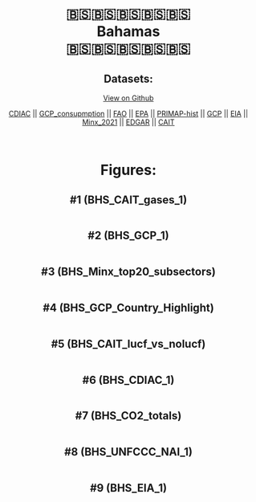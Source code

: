 
<center>
<h1 align="center">
🇧🇸🇧🇸🇧🇸🇧🇸🇧🇸
<br>
Bahamas
<br>
🇧🇸🇧🇸🇧🇸🇧🇸🇧🇸
</h1>
<h2>Datasets:</h2>
<p><a href="https://github.com/dquintani/GreenhouseData/tree/master/country_data/BHS_Bahamas/data">View on Github</a>
<br></p><p><a href="data/BHS_CDIAC.csv">CDIAC</a> || <a href="data/BHS_GCP_consupmption.csv">GCP_consupmption</a> || <a href="data/BHS_FAO.csv">FAO</a> || <a href="data/BHS_EPA.csv">EPA</a> || <a href="data/BHS_PRIMAP-hist.csv">PRIMAP-hist</a> || <a href="data/BHS_GCP.csv">GCP</a> || <a href="data/BHS_EIA.csv">EIA</a> || <a href="data/BHS_Minx_2021.csv">Minx_2021</a> || <a href="data/BHS_EDGAR.csv">EDGAR</a> || <a href="data/BHS_CAIT.csv">CAIT</a></p><p><br></p>
<h1>Figures:</h1><h2>#1 (BHS_CAIT_gases_1)</h2>
<p><img alt="" src="figures/BHS_CAIT_gases_1.png" /></p><h2>#2 (BHS_GCP_1)</h2>
<p><img alt="" src="figures/BHS_GCP_1.png" /></p><h2>#3 (BHS_Minx_top20_subsectors)</h2>
<p><img alt="" src="figures/BHS_Minx_top20_subsectors.png" /></p><h2>#4 (BHS_GCP_Country_Highlight)</h2>
<p><img alt="" src="figures/BHS_GCP_Country_Highlight.png" /></p><h2>#5 (BHS_CAIT_lucf_vs_nolucf)</h2>
<p><img alt="" src="figures/BHS_CAIT_lucf_vs_nolucf.png" /></p><h2>#6 (BHS_CDIAC_1)</h2>
<p><img alt="" src="figures/BHS_CDIAC_1.png" /></p><h2>#7 (BHS_CO2_totals)</h2>
<p><img alt="" src="figures/BHS_CO2_totals.png" /></p><h2>#8 (BHS_UNFCCC_NAI_1)</h2>
<p><img alt="" src="figures/BHS_UNFCCC_NAI_1.png" /></p><h2>#9 (BHS_EIA_1)</h2>
<p><img alt="" src="figures/BHS_EIA_1.png" /></p>